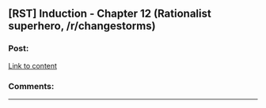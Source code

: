 ## [RST] Induction - Chapter 12 (Rationalist superhero, /r/changestorms)

### Post:

[Link to content](https://www.reddit.com/r/changestorms/comments/3sapdd/chpr_induction_chapter_12/)

### Comments:

---

